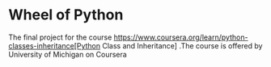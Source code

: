 # Wheel of Python
The final project for the course https://www.coursera.org/learn/python-classes-inheritance[Python Class and Inheritance] .The course is offered by University of Michigan on Coursera 
